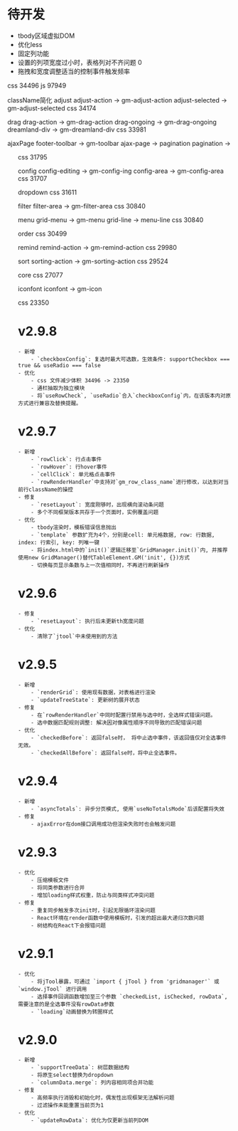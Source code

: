 # 待开发
- tbody区域虚拟DOM
- 优化less
- 固定列功能
- 设置的列项宽度过小时，表格列对不齐问题 0
- 拖拽和宽度调整适当的控制事件触发频率

css 34496
js 97949

className简化
adjust
adjust-action -> gm-adjust-action
adjust-selected -> gm-adjust-selected
css 34174

drag
drag-action -> gm-drag-action
drag-ongoing -> gm-drag-ongoing
dreamland-div -> gm-dreamland-div
css 33981

ajaxPage
footer-toolbar -> gm-toolbar
ajax-page -> pagination
pagination -> <ul>
css 31795

config
config-editing -> gm-config-ing
config-area -> gm-config-area
css 31707

dropdown
css 31611

filter
filter-area -> gm-filter-area
css 30840

menu
grid-menu -> gm-menu
grid-line -> menu-line
css 30840

order
css 30499

remind
remind-action -> gm-remind-action
css 29980

sort
sorting-action -> gm-sorting-action
css 29524

core
css 27077

iconfont
iconfont -> gm-icon

css 23350

# v2.9.8
    - 新增
        - `checkboxConfig`: 复选时最大可选数，生效条件: supportCheckbox === true && useRadio === false
    - 优化
        - css 文件减少体积 34496 -> 23350
        - 通栏抽取为独立模块
        - 将`useRowCheck`, `useRadio`合入`checkboxConfig`内，在该版本内对原方式进行兼容及替换提醒。

# v2.9.7
    - 新增
        - `rowClick`: 行点击事件
        - `rowHover`: 行hover事件
        - `cellClick`: 单元格点击事件
        - `rowRenderHandler`中支持对`gm_row_class_name`进行修改，以达到对当前行className的操控
    - 修复
        - `resetLayout`: 宽度刚够时，出现横向滚动条问题
        - 多个不同框架版本共存于一个页面时，实例覆盖问题
    - 优化
        - tbody渲染时，模板错误信息抛出
        - `template` 参数扩充为4个，分别是cell: 单元格数据, row: 行数据, index: 行索引, key: 列唯一键
        - 将index.html中的`init()`逻辑迁移至`GridManager.init()`内, 并推荐使用new GridManager()替代TableElement.GM('init', {})方式
        - 切换每页显示条数与上一次值相同时，不再进行刷新操作

# v2.9.6
    - 修复
        - `resetLayout`: 执行后未更新th宽度问题
    - 优化
        - 清除了`jtool`中未使用到的方法

# v2.9.5
    - 新增
        - `renderGrid`: 使用现有数据，对表格进行渲染
        - `updateTreeState`: 更新树的展开状态
    - 修复
        - 在`rowRenderHandler`中同时配置行禁用与选中时，全选样式错误问题。
        - 选中数据匹配规则调整: 解决因对像属性顺序不同导致的匹配错误问题
    - 优化
        - `checkedBefore`: 返回false时， 将中止选中事件，该返回值仅对全选事件无效。
        - `checkedAllBefore`: 返回false时，将中止全选事件。

# v2.9.4
    - 新增
        - `asyncTotals`: 异步分页模式, 使用`useNoTotalsMode`后该配置将失效
    - 修复
        - ajaxError在dom接口调用成功但渲染失败时也会触发问题

# v2.9.3
    - 优化
        - 压缩模板文件
        - 将同类参数进行合并
        - 增加loading样式权重，防止与同类样式冲突问题
    - 修复
        - 重复同步触发多次init时，引起无限循环渲染问题
        - React环境在render函数中使用模板时，引发的超出最大递归次数问题
        - 树结构在React下会报错问题

# v2.9.1
    - 优化
        - 将jTool暴露，可通过 `import { jTool } from 'gridmanager'` 或 `window.jTool` 进行调用
        - 选择事件回调函数增加至三个参数 `checkedList, isChecked, rowData`, 需要注意的是全选事件没有rowData参数
        - `loading`动画替换为转圈样式

# v2.9.0
    - 新增
        - `supportTreeData`: 树层数据结构
        - 将原生select替换为dropdown
        - `columnData.merge`: 列内容相同项合并功能
    - 修复
        - 高频率执行消毁和初始化时，偶发性出现框架无法解析问题
        - 过滤操作未能重置当前页为1
    - 优化
        - `updateRowData`: 优化为仅更新当前列DOM
